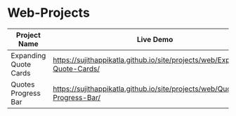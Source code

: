 # Web-Projects



| Project Name          | Live Demo                                                    |
| --------------------- | ------------------------------------------------------------ |
| Expanding Quote Cards | https://sujithappikatla.github.io/site/projects/web/Expanding-Quote-Cards/ |
| Quotes Progress Bar   | https://sujithappikatla.github.io/site/projects/web/Quotes-Progress-Bar/ |

